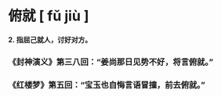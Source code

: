 # 俯就   	[ fǔ jiù ]

#### 2. 指屈己就人，讨好对方。

### 	《封神演义》第三八回：“姜尚那日见势不好，将言俯就。”

### 	《红楼梦》第五回：“宝玉也自悔言语冒撞，前去俯就。”